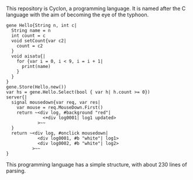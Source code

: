 This repository is Cyclon, a programming language.
It is named after the C language with the aim of becoming the eye of the typhoon.

```sample
gene Hello{String n, int c|
  String name = n
  int count = c
  void setCount{var c2|
    count = c2
  }
  void aisatu{|
    for {var i = 0, i < 9, i = i + 1|
      print(name)
    }
  }
}
gene.Store(Hello.new())
var hs = gene.Hello.Select(bool { var h| h.count >= 0})
server{|
  signal mousedown{var req, var res|
    var mouse = req.MouseDown.First()
    return ~<div log, #background "red"|
              <+div log0001| log1 updated>
            >~~
  }
  return ~<div log, #onclick mousedown|
            <div log0001, #b "white"| log1>
            <div log0002, #b "white"| log2>
          >~~
}
```

This programming language has a simple structure, with about 230 lines of parsing.
